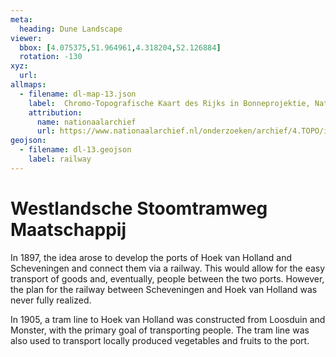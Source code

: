 ```yaml
---
meta:
  heading: Dune Landscape
viewer:
  bbox: [4.075375,51.964961,4.318204,52.126884]
  rotation: -130
xyz:
  url:
allmaps:
  - filename: dl-map-13.json
    label: 	Chromo-Topografische Kaart des Rijks in Bonneprojektie, Nationaal Archief
    attribution:
      name: nationaalarchief
      url: https://www.nationaalarchief.nl/onderzoeken/archief/4.TOPO/invnr/%40A~A7~A7.1~10.8-10.776C~10.502-10.502C~10.502    
geojson:
  - filename: dl-13.geojson
    label: railway
---
```


# Westlandsche Stoomtramweg Maatschappij

In 1897, the idea arose to develop the ports of Hoek van Holland and Scheveningen and connect them via a railway. This would allow for the easy transport of goods and, eventually, people between the two ports. However, the plan for the railway between Scheveningen and Hoek van Holland was never fully realized. 

In 1905, a tram line to Hoek van Holland was constructed from Loosduin and Monster, with the primary goal of transporting people. The tram line was also used to transport locally produced vegetables and fruits to the port.